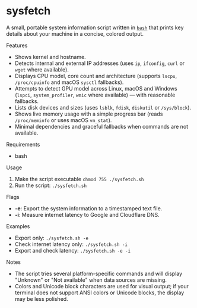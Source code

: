 # sysfetch

A small, portable system information script written in [`bash`](sysfetch.sh:1) that prints key details about your machine in a concise, colored output.

Features

- Shows kernel and hostname.
- Detects internal and external IP addresses (uses `ip`, `ifconfig`, `curl` or `wget` where available).
- Displays CPU model, core count and architecture (supports `lscpu`, `/proc/cpuinfo` and macOS `sysctl` fallbacks).
- Attempts to detect GPU model across Linux, macOS and Windows (`lspci`, `system_profiler`, `wmic` where available) — with reasonable fallbacks.
- Lists disk devices and sizes (uses `lsblk`, `fdisk`, `diskutil` or `/sys/block`).
- Shows live memory usage with a simple progress bar (reads `/proc/meminfo` or uses macOS `vm_stat`).
- Minimal dependencies and graceful fallbacks when commands are not available.

Requirements

- bash

Usage

1. Make the script executable
   `chmod 755 ./sysfetch.sh`
2. Run the script: `./sysfetch.sh`

Flags

- **-e**: Export the system information to a timestamped text file.
- **-i**: Measure internet latency to Google and Cloudflare DNS.

Examples

- Export only: `./sysfetch.sh -e`
- Check internet latency only: `./sysfetch.sh -i`
- Export and check latency: `./sysfetch.sh -e -i`

Notes

- The script tries several platform-specific commands and will display "Unknown" or "Not available" when data sources are missing.
- Colors and Unicode block characters are used for visual output; if your terminal does not support ANSI colors or Unicode blocks, the display may be less polished.
